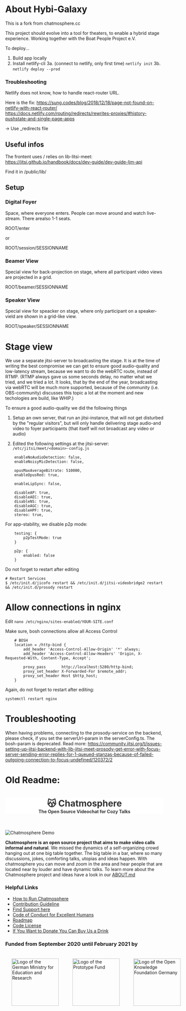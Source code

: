 # About Hybi-Galaxy

This is a fork from chatmosphere.cc 

This project should evolve into a tool for theaters, to enable a hybrid stage experience. Working together with the Boat People Project e.V.

To deploy...

1. Build app locally
2. Install netlify-cli
3a. (connect to netlify, only first time) `netlify init`
3b. `netlify deploy --prod`

### Troubleshooting

Netlify does not know, how to handle react-router URL.

Here is the fix: 
https://sung.codes/blog/2018/12/18/page-not-found-on-netlify-with-react-router/
https://docs.netlify.com/routing/redirects/rewrites-proxies/#history-pushstate-and-single-page-apps

-> Use _redirects file

## Useful infos

The frontent uses / relies on lib-litsi-meet: https://jitsi.github.io/handbook/docs/dev-guide/dev-guide-ljm-api

Find it in /public/lib/

## Setup

### Digital Foyer

Space, where everyone enters. People can move around and watch live-stream. There arealso 1-1 seats.

ROOT/enter

or

ROOT/session/SESSIONNAME

### Beamer View

Special view for back-projection on stage, where all participant video views are projected in a grid.

ROOT/beamer/SESSIONNAME

### Speaker View

Special view for speacker on stage, where only participant on a speaker-vield are shown in a grid-like view.

ROOT/speaker/SESSIONNAME

# Stage view

We use a separate jitsi-server to broadcasting the stage. It is at the time of writing the best compromise we can get to ensure good audio-quality and low-latency stream, because we want to do the webRTC route, instead of RTMP. (RTMP always gave us some seconds delay, no matter what we tried, and we tried a lot. It looks, that by the end of the year, broadcasting via webRTC will be much more supported, because of the community (i.e. OBS-community) discusses this topic a lot at the moment and new techologies are build, like WHIP.)

To ensure a good audio-quality we did the following things

1. Setup an own server, that run an jitsi-instance, that will not get disturbed by the "regular visitors", but will only handle delivering stage audio-and video to foyer participants (that itself will not broadcast any video or audio)

2. Edited the following settings at the jitsi-server: `/etc/jitsi/meet/<domain>-config.js`

```
    enableNoAudioDetection: false,
    enableNoisyMicDetection: false,
    
    opusMaxAverageBitrate: 510000,
    enableOpusRed: true,

    enableLipSync: false,

    disableAP: true,
    disableAEC: true,
    disableNS: true,
    disableAGC: true,
    disableHPF: true,
    stereo: true,
```

For app-stability, we disable p2p mode:
```
    testing: {
        p2pTestMode: true
    }
    
    p2p: {
        enabled: false
    }
```

Do not forget to restart after editing

```
# Restart Services
$ /etc/init.d/jicofo restart && /etc/init.d/jitsi-videobridge2 restart && /etc/init.d/prosody restart
```

# Allow connections in nginx

Edit `nano /etc/nginx/sites-enabled/YOUR-SITE.conf`

Make sure, bosh connections allow all Access Control

```
    # BOSH
    location = /http-bind {
        add_header 'Access-Control-Allow-Origin' '*' always;
        add_header 'Access-Control-Allow-Headers' 'Origin, X-Requested-With, Content-Type, Accept';

        proxy_pass       http://localhost:5280/http-bind;
        proxy_set_header X-Forwarded-For $remote_addr;
        proxy_set_header Host $http_host;
    }
```

Again, do not forget to restart after editing:

`systemctl restart nginx`

# Troubleshooting

When having problems, connecting to the prosody-service on the backend, please check, if you set the serverUrl-param in the serverConfig.ts. The bosh-param is deprecated. Read more: https://community.jitsi.org/t/issues-setting-up-jitsi-backend-with-lib-jitsi-meet-prosody-get-error-with-focus-server-sending-error-replies-for-1-queued-stanzas-because-of-failed-outgoing-connection-to-focus-undefined/120372/2


# Old Readme:

<div align="center" style="border:0 solid #efefef; background-color: #fff; padding:0; margin:0 0 50px 0; color:#333;">
<h1 style="border-bottom:none; margin-bottom:0;">😽 Chatmosphere</h1>
<b>The Open Source Videochat for Cozy Talks</b>
</div>


![Chatmosphere Demo](docs/chatmosphere.gif)

**Chatmosphere is an open source project that aims to make video calls informal and natural**. We missed the dynamics of a self-organizing crowd hanging out at one big table together. The big table in a bar, where so many discussions, jokes, comforting talks, utopias and ideas happen. With chatmosphere you can move and zoom in the area and hear people that are located near by louder and have dynamic talks. To learn more about the Chatmosphere project and ideas have a look in our [ABOUT.md](docs/ABOUT.md)


### Helpful Links
* [How to Run Chatmosphere](docs/INSTALL.md)
* [Contribution Guideline](docs/CONTRIBUTION.md)
* [Find Support here](https://github.com/Chatmosphere/chatmosphere-app/discussions)
* [Code of Conduct for Excellent Humans](docs/CODE_OF_CONDUCT.md)
* [Roadmap](https://www.notion.so/universalinteraction/Chatmosphere-Features-7f32c0b314944c3db99838634f9b3d42)
* [Code License](LICENSE.md)
* [If You Want to Donate You Can Buy Us a Drink](https://www.buymeacoffee.com/chatmosphere)

<!-- 
You can learn more about the awesome Create React App Starter Kit in the [Create React App documentation](https://facebook.github.io/create-react-app/docs/getting-started).  
To learn more about React, check out the [React documentation](https://reactjs.org/).  
-->
<!-- TODO: write [Shoutout and Fame] -->

### Funded from September 2020 until February 2021 by

<p style="display: flex; flex-direction: row; justify-content: flex-start; align-items: center;">
<a href="https://www.bmbf.de/en/" rel="nofollow"><img src="docs/BMBF-Logo.svg" alt="Logo of the German Ministry for Education and Research" style="max-width:100%; padding:20px;" height="150px"></a>&nbsp; &nbsp; &nbsp; &nbsp; &nbsp; &nbsp; <a href="https://prototypefund.de/en/" rel="nofollow"><img src="docs/PF-Logo.svg" alt="Logo of the Prototype Fund" style="max-width:100%; padding:20px;" height="150px"></a>&nbsp; &nbsp; &nbsp; &nbsp; &nbsp; &nbsp; <a href="https://okfn.de/en/" rel="nofollow"><img src="docs/OKFD-Logo.svg" alt="Logo of the Open Knowledge Foundation Germany" style="max-width:100%; padding:20px;" height="150px"></a>
</p>
